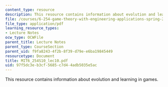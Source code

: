 ```yaml
---
content_type: resource
description: This resource contains information about evolution and learning in games.
file: /courses/6-254-game-theory-with-engineering-applications-spring-2010/97f5dc3eb3cf5685c7d44adb5035e5ac_MIT6_254S10_lec10.pdf
file_type: application/pdf
learning_resource_types:
- Lecture Notes
ocw_type: OCWFile
parent_title: Lecture Notes
parent_type: CourseSection
parent_uid: f9fa8243-4f2b-8f39-d79e-e6ba19845449
resourcetype: Document
title: MIT6_254S10_lec10.pdf
uid: 97f5dc3e-b3cf-5685-c7d4-4adb5035e5ac
---
```

This resource contains information about evolution and learning in games.

